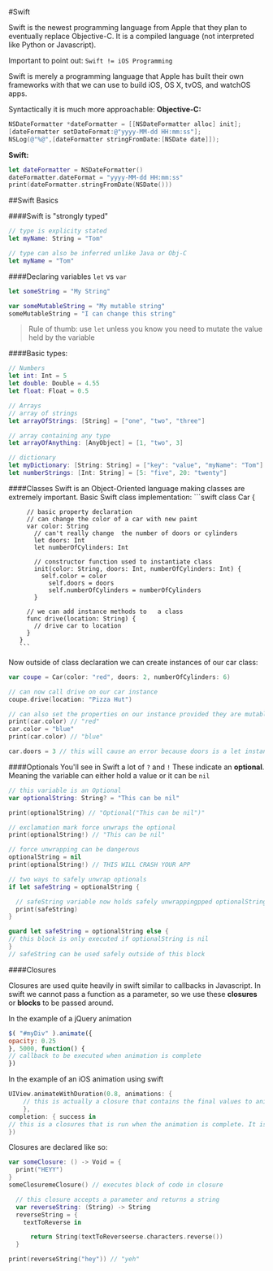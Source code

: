 #Swift

Swift is the newest programming language from Apple that they plan to eventually replace Objective-C.
It is a compiled language (not interpreted like Python or Javascript).

Important to point out: `Swift != iOS Programming`

Swift is merely a programming language that Apple has built their own frameworks with that we can use to build iOS, OS X, tvOS, and watchOS apps.


Syntactically it is much more approachable:
**Objective-C:**
```objective-c
NSDateFormatter *dateFormatter = [[NSDateFormatter alloc] init]; 
[dateFormatter setDateFormat:@"yyyy-MM-dd HH:mm:ss"];
NSLog(@"%@",[dateFormatter stringFromDate:[NSDate date]]);
```
**Swift:**
  ```swift
let dateFormatter = NSDateFormatter()
  dateFormatter.dateFormat = "yyyy-MM-dd HH:mm:ss"
print(dateFormatter.stringFromDate(NSDate()))
  ```

##Swift Basics

####Swift is "strongly typed"
  ```swift
  // type is explicity stated
  let myName: String = "Tom"

  // type can also be inferred unlike Java or Obj-C
  let myName = "Tom"
  ```

####Declaring variables `let` vs `var`
  ```swift
  let someString = "My String"

  var someMutableString = "My mutable string"
  someMutableString = "I can change this string"
  ```
  > Rule of thumb: use `let` unless you know you need to mutate the value held by the variable

####Basic types:
  ```swift
  // Numbers
  let int: Int = 5
  let double: Double = 4.55
  let float: Float = 0.5

  // Arrays
  // array of strings
  let arrayOfStrings: [String] = ["one", "two", "three"]

  // array containing any type
  let arrayOfAnything: [AnyObject] = [1, "two", 3]

  // dictionary
  let myDictionary: [String: String] = ["key": "value", "myName": "Tom"]
  let numberStrings: [Int: String] = [5: "five", 20: "twenty"]
  ```

####Classes
  Swift is an Object-Oriented language making classes are extremely important. 
  Basic Swift class implementation:
    ```swift
       class Car {

         // basic property declaration
         // can change the color of a car with new paint
         var color: String
           // can't really change  the number of doors or cylinders
           let doors: Int
           let numberOfCylinders: Int

           // constructor function used to instantiate class
           init(color: String, doors: Int, numberOfCylinders: Int) {
             self.color = color
               self.doors = doors
               self.numberOfCylinders = numberOfCylinders
           }

         // we can add instance methods to   a class
         func drive(location: String) {
           // drive car to location
         }
       }
       ```

Now outside of class declaration we can create instances of our car class:

```swift
var coupe = Car(color: "red", doors: 2, numberOfCylinders: 6)

// can now call drive on our car instance
coupe.drive(location: "Pizza Hut")

// can also set the properties on our instance provided they are mutable
print(car.color) // "red"
car.color = "blue"
print(car.color) // "blue"

car.doors = 3 // this will cause an error because doors is a let instance property
```

####Optionals
  You'll see in Swift a lot of `?` and `!` 
  These indicate an **optional**. Meaning the variable can either hold a value or it can be `nil`

  ```swift
  // this variable is an Optional
  var optionalString: String? = "This can be nil"

print(optionalString) // "Optional("This can be nil")"

  // exclamation mark force unwraps the optional
print(optionalString!) // "This can be nil"

  // force unwrapping can be dangerous
  optionalString = nil
print(optionalString!) // THIS WILL CRASH YOUR APP

  // two ways to safely unwrap optionals
  if let safeString = optionalString {

    // safeString variable now holds safely unwrappingpped optionalString inside of this block
    print(safeString)
  }

guard let safeString = optionalString else {
  // this block is only executed if optionalString is nil
}
// safeString can be used safely outside of this block
```

####Closures

Closures are used quite heavily in swift similar to callbacks in Javascript.
In swift we cannot pass a function as a parameter, so we use these **closures** or **blocks** to be passed around.

In the example of a jQuery animation
```javascript
$( "#myDiv" ).animate({
opacity: 0.25
}, 5000, function() {
// callback to be executed when animation is complete
})
```

In the example of an iOS animation using swift
```swift
UIView.animateWithDuration(0.8, animations: {
    // this is actually a closure that contains the final values to animate to
    }, 
completion: { success in
// this is a closures that is run when the animation is complete. It is passed 1 parameter, whether the animation completed successfully.
})
```

Closures are declared like so: 
```swift
var someClosure: () -> Void = {
  print("HEYY")
}
someClosuremeClosure() // executes block of code in closure

  // this closure accepts a parameter and returns a string
  var reverseString: (String) -> String
  reverseString = {
    textToReverse in

      return String(textToReverseerse.characters.reverse())
  }

print(reverseString("hey")) // "yeh"
```
